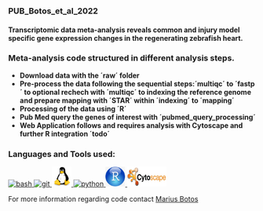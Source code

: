 ### PUB_Botos_et_al_2022
#### Transcriptomic data meta-analysis reveals common and injury model specific gene expression changes in the regenerating zebrafish heart.

### **Meta-analysis code structured in different analysis steps.**

* **Download data with the ´raw´ folder**
* **Pre-process the data following the sequential steps:´multiqc´ to ´fastp´ to optional rechech with ´multiqc´ to indexing the reference genome and prepare mapping with ´STAR´ within ´indexing´ to ´mapping´**
* **Processing of the data using ´R´**
* **Pub Med query the genes of interest with ´pubmed_query_processing´**
* **Web Application follows and requires analysis with Cytoscape and further R integration ´todo´**

<h3 align="left">Languages and Tools used:</h3>
 <p align="left"> <a href="https://www.gnu.org/software/bash/" target="_blank" rel="noreferrer"> <img src="https://www.vectorlogo.zone/logos/gnu_bash/gnu_bash-icon.svg" alt="bash" width="40" height="40"/> </a> <a href="https://git-scm.com/" target="_blank" rel="noreferrer"> <img src="https://www.vectorlogo.zone/logos/git-scm/git-scm-icon.svg" alt="git" width="40" height="40"/> </a> <a href="https://www.linux.org/" target="_blank" rel="noreferrer"> <img src="https://raw.githubusercontent.com/devicons/devicon/master/icons/linux/linux-original.svg" alt="linux" width="40" height    ="40"/> </a> <a href="https://www.python.org" target="_blank" rel="noreferrer"> <img src="https://raw.githubusercontent.com/devicons/devicon/master/icons/python/pyt    hon-original.svg" alt="python" width="40" height="40"/> </a> <a href="https://www.rstudio.com" target="_blank" rel="noreferrer"> <img src="www/rstudio-logo.jpg" alt="rstudio" width="40" height="40"/> </a> <a href="https://cytoscape.org" target="_blank" rel="noreferrer"> <img src="www/cytoscape-logo.png" alt="cytoscape" width="80" height="40"/> </a>


For more information regarding code contact [Marius Botos](https://sporgelum.github.io/)
